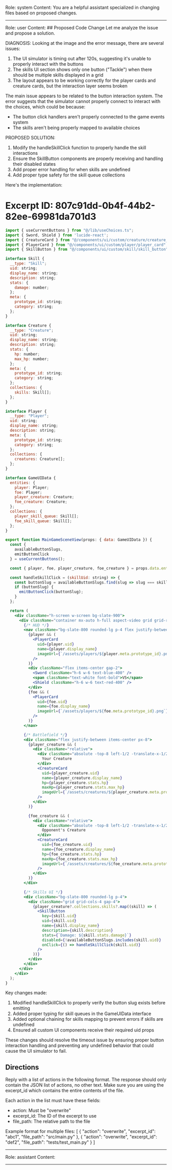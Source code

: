 Role: system
Content: You are a helpful assistant specialized in changing files based on proposed changes.
__________________
Role: user
Content: ## Proposed Code Change
Let me analyze the issue and propose a solution.

DIAGNOSIS:
Looking at the image and the error message, there are several issues:

1. The UI simulator is timing out after 120s, suggesting it's unable to properly interact with the buttons
2. The skills UI section shows only one button ("Tackle") when there should be multiple skills displayed in a grid
3. The layout appears to be working correctly for the player cards and creature cards, but the interaction layer seems broken

The main issue appears to be related to the button interaction system. The error suggests that the simulator cannot properly connect to interact with the choices, which could be because:
- The button click handlers aren't properly connected to the game events system
- The skills aren't being properly mapped to available choices

PROPOSED SOLUTION:
1. Modify the handleSkillClick function to properly handle the skill interactions
2. Ensure the SkillButton components are properly receiving and handling their disabled states
3. Add proper error handling for when skills are undefined
4. Add proper type safety for the skill queue collections

Here's the implementation:

# Excerpt ID: 807c91dd-0b4f-44b2-82ee-69981da701d3
```jsx main_game/templates/MainGameScene.tsx
import { useCurrentButtons } from "@/lib/useChoices.ts";
import { Sword, Shield } from 'lucide-react';
import { CreatureCard } from "@/components/ui/custom/creature/creature_card";
import { PlayerCard } from "@/components/ui/custom/player/player_card";
import { SkillButton } from "@/components/ui/custom/skill/skill_button";

interface Skill {
  __type: "Skill";
  uid: string;
  display_name: string;
  description: string;
  stats: {
    damage: number;
  };
  meta: {
    prototype_id: string;
    category: string;
  };
}

interface Creature {
  __type: "Creature";
  uid: string;
  display_name: string;
  description: string;
  stats: {
    hp: number;
    max_hp: number;
  };
  meta: {
    prototype_id: string;
    category: string;
  };
  collections: {
    skills: Skill[];
  };
}

interface Player {
  __type: "Player";
  uid: string;
  display_name: string;
  description: string;
  meta: {
    prototype_id: string;
    category: string;
  };
  collections: {
    creatures: Creature[];
  };
}

interface GameUIData {
  entities: {
    player: Player;
    foe: Player;
    player_creature: Creature;
    foe_creature: Creature;
  };
  collections: {
    player_skill_queue: Skill[];
    foe_skill_queue: Skill[];
  };
}

export function MainGameSceneView(props: { data: GameUIData }) {
  const {
    availableButtonSlugs,
    emitButtonClick
  } = useCurrentButtons();

  const { player, foe, player_creature, foe_creature } = props.data.entities;

  const handleSkillClick = (skillUid: string) => {
    const buttonSlug = availableButtonSlugs.find(slug => slug === skillUid);
    if (buttonSlug) {
      emitButtonClick(buttonSlug);
    }
  };

  return (
    <div className="h-screen w-screen bg-slate-900">
      <div className="container mx-auto h-full aspect-video grid grid-rows-[auto_1fr_auto] gap-4 p-4">
        {/* HUD */}
        <nav className="bg-slate-800 rounded-lg p-4 flex justify-between items-center">
          {player && (
            <PlayerCard
              uid={player.uid}
              name={player.display_name}
              imageUrl={`/assets/players/${player.meta.prototype_id}.png`}
            />
          )}
          <div className="flex items-center gap-2">
            <Sword className="h-6 w-6 text-blue-400" />
            <span className="text-white font-bold">VS</span>
            <Shield className="h-6 w-6 text-red-400" />
          </div>
          {foe && (
            <PlayerCard
              uid={foe.uid}
              name={foe.display_name}
              imageUrl={`/assets/players/${foe.meta.prototype_id}.png`}
            />
          )}
        </nav>

        {/* Battlefield */}
        <div className="flex justify-between items-center px-8">
          {player_creature && (
            <div className="relative">
              <div className="absolute -top-8 left-1/2 -translate-x-1/2 text-white font-bold">
                Your Creature
              </div>
              <CreatureCard
                uid={player_creature.uid}
                name={player_creature.display_name}
                hp={player_creature.stats.hp}
                maxHp={player_creature.stats.max_hp}
                imageUrl={`/assets/creatures/${player_creature.meta.prototype_id}.png`}
              />
            </div>
          )}

          {foe_creature && (
            <div className="relative">
              <div className="absolute -top-8 left-1/2 -translate-x-1/2 text-white font-bold">
                Opponent's Creature
              </div>
              <CreatureCard
                uid={foe_creature.uid}
                name={foe_creature.display_name}
                hp={foe_creature.stats.hp}
                maxHp={foe_creature.stats.max_hp}
                imageUrl={`/assets/creatures/${foe_creature.meta.prototype_id}.png`}
              />
            </div>
          )}
        </div>

        {/* Skills UI */}
        <div className="bg-slate-800 rounded-lg p-4">
          <div className="grid grid-cols-4 gap-4">
            {player_creature?.collections.skills?.map((skill) => (
              <SkillButton
                key={skill.uid}
                uid={skill.uid}
                name={skill.display_name}
                description={skill.description}
                stats={`Damage: ${skill.stats.damage}`}
                disabled={!availableButtonSlugs.includes(skill.uid)}
                onClick={() => handleSkillClick(skill.uid)}
              />
            ))}
          </div>
        </div>
      </div>
    </div>
  );
}
```

Key changes made:
1. Modified handleSkillClick to properly verify the button slug exists before emitting
2. Added proper typing for skill queues in the GameUIData interface
3. Added optional chaining for skills mapping to prevent errors if skills are undefined
4. Ensured all custom UI components receive their required uid props

These changes should resolve the timeout issue by ensuring proper button interaction handling and preventing any undefined behavior that could cause the UI simulator to fail.

## Directions
Reply with a list of actions in the following format. The response should only contain the JSON list of actions, no other text.
Make sure you are using the excerpt_id which contains the entire contents of the file.

Each action in the list must have these fields:
- action: Must be "overwrite"
- excerpt_id: The ID of the excerpt to use
- file_path: The relative path to the file

Example format for multiple files:
[
    {
        "action": "overwrite",
        "excerpt_id": "abc1",
        "file_path": "src/main.py"
    },
    {
        "action": "overwrite",
        "excerpt_id": "def2",
        "file_path": "tests/test_main.py"
    }
]
__________________
Role: assistant
Content: 
__________________
